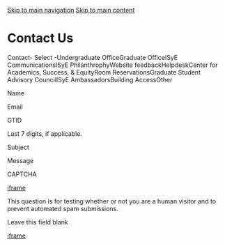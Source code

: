 [Skip to main navigation](https://www.isye.gatech.edu/contact-us#main-navigation) [Skip to main content](https://www.isye.gatech.edu/contact-us#main-content)

# Contact Us

Contact\- Select -Undergraduate OfficeGraduate OfficeISyE CommunicationsISyE PhilanthrophyWebsite feedbackHelpdeskCenter for Academics, Success, & EquityRoom ReservationsGraduate Student Advisory CouncilISyE AmbassadorsBuilding AccessOther

Name

Email

GTID

Last 7 digits, if applicable.

Subject

Message

CAPTCHA


[iframe](https://www.google.com/recaptcha/api2/anchor?ar=1&k=6LeeuXEpAAAAAJyuZDmfkDrfsv8iWlKywvlBRxmp&co=aHR0cHM6Ly93d3cuaXN5ZS5nYXRlY2guZWR1OjQ0Mw..&hl=en&type=image&v=hbAq-YhJxOnlU-7cpgBoAJHb&theme=light&size=normal&cb=3wpvrmyib3md)

This question is for testing whether or not you are a human visitor and to prevent automated spam submissions.

Leave this field blank

[iframe](https://www.google.com/recaptcha/api2/bframe?hl=en&v=hbAq-YhJxOnlU-7cpgBoAJHb&k=6LeeuXEpAAAAAJyuZDmfkDrfsv8iWlKywvlBRxmp)